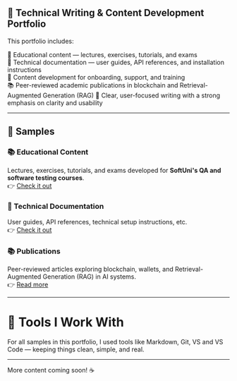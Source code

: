 ## 📝 Technical Writing & Content Development Portfolio

This portfolio includes:

🧠 Educational content — lectures, exercises, tutorials, and exams  
📘 Technical documentation — user guides, API references, and installation instructions  
💬 Content development for onboarding, support, and training  
📚 Peer-reviewed academic publications in blockchain and Retrieval-Augmented Generation (RAG)
🎯 Clear, user-focused writing with a strong emphasis on clarity and usability  

---

## 📂 Samples

### 📚 Educational Content
Lectures, exercises, tutorials, and exams developed for **SoftUni's QA and software testing courses**.    
👉 [Check it out](./educational-content/README.md)

### 📘 Technical Documentation  
User guides, API references, technical setup instructions, etc.  
👉 [Check it out](./technical-docs/README.md)

### 📚 Publications  
Peer-reviewed articles exploring blockchain, wallets, and Retrieval-Augmented Generation (RAG) in AI systems.  
👉 [Read more](./publications/README.md)

---

# 🧰 Tools I Work With

For all samples in this portfolio, I used tools like Markdown, Git, VS and VS Code — keeping things clean, simple, and real.

---

More content coming soon! ☕

